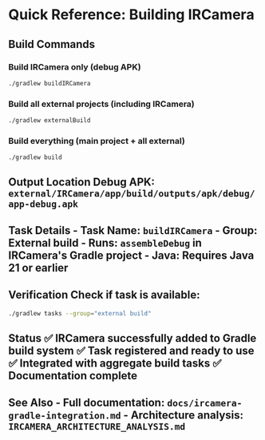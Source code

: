 # Quick Reference: Building IRCamera

## Build Commands

### Build IRCamera only (debug APK)

```bash
./gradlew buildIRCamera
```

### Build all external projects (including IRCamera)

```bash
./gradlew externalBuild
```

### Build everything (main project + all external)

```bash
./gradlew build
```

## Output Location Debug APK: `external/IRCamera/app/build/outputs/apk/debug/app-debug.apk`

## Task Details - **Task Name:** `buildIRCamera` - **Group:** External build - **Runs:** `assembleDebug` in IRCamera's Gradle project - **Java:** Requires Java 21 or earlier

## Verification Check if task is available:

```bash
./gradlew tasks --group="external build"
```

## Status ✅ IRCamera successfully added to Gradle build system ✅ Task registered and ready to use ✅ Integrated with aggregate build tasks ✅ Documentation complete

## See Also - Full documentation: `docs/ircamera-gradle-integration.md` - Architecture analysis: `IRCAMERA_ARCHITECTURE_ANALYSIS.md`
